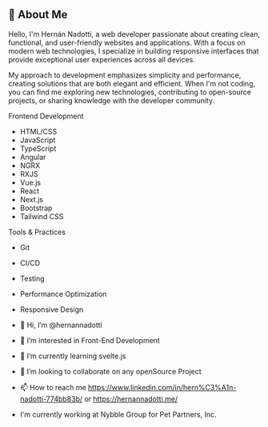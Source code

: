 ## 👋 About Me

Hello, I'm Hernán Nadotti, a web developer passionate about creating clean, functional, and user-friendly websites and applications. 
With a focus on modern web technologies, I specialize in building responsive interfaces that provide exceptional user experiences across all devices.

My approach to development emphasizes simplicity and performance, creating solutions that are both elegant and efficient.
When I'm not coding, you can find me exploring new technologies, contributing to open-source projects, or sharing knowledge with the developer community.


Frontend Development
 -  HTML/CSS
 -  JavaScript
 -  TypeScript
 -  Angular
 -  NGRX
 -  RXJS
 -  Vue.js
 -  React
 -  Next.js
 -  Bootstrap
 -  Tailwind CSS

Tools & Practices
 - Git
 - CI/CD
 - Testing
 - Performance Optimization
 - Responsive Design




- 👋 Hi, I’m @hernannadotti
- 👀 I’m interested in Front-End Development
- 🌱 I’m currently learning svelte.js
- 💞️ I’m looking to collaborate on any openSource Project
- 📫 How to reach me https://www.linkedin.com/in/hern%C3%A1n-nadotti-774bb83b/ or https://hernannadotti.me/
- I'm currently working at Nybble Group for Pet Partners, Inc.

<!---
hernannadotti/hernannadotti is a ✨ special ✨ repository because its `README.md` (this file) appears on your GitHub profile.
You can click the Preview link to take a look at your changes.
--->

